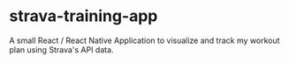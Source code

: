 # strava-training-app
A small React / React Native Application to visualize and track my workout plan using Strava's API data.
